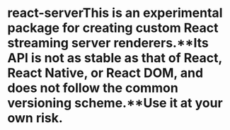 # react-serverThis is an experimental package for creating custom React streaming server renderers.**Its API is not as stable as that of React, React Native, or React DOM, and does not follow the common versioning scheme.****Use it at your own risk.**